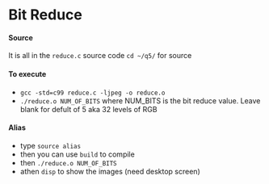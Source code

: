 # Bit Reduce

#### Source
It is all in the `reduce.c` source code
`cd ~/q5/` for source

#### To execute

* `gcc -std=c99 reduce.c -ljpeg -o reduce.o`
* `./reduce.o NUM_OF_BITS` where NUM_BITS is the bit reduce value. Leave blank for defult of 5 aka 32 levels of RGB


#### Alias
* type `source alias`
* then you can use `build` to compile
* then `./reduce.o NUM_OF_BITS`
* athen `disp` to show the images (need desktop screen)
